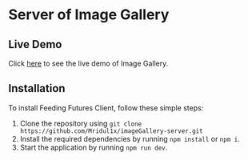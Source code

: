 # Server of Image Gallery

## Live Demo

Click [here](https://image-gallery-mridul1x.netlify.app/) to see the live demo of Image Gallery.

## Installation

To install Feeding Futures Client, follow these simple steps:

1. Clone the repository using `git clone https://github.com/Mridul1x/imageGallery-server.git`
2. Install the required dependencies by running `npm install` or `npm i`.
3. Start the application by running `npm run dev`.
